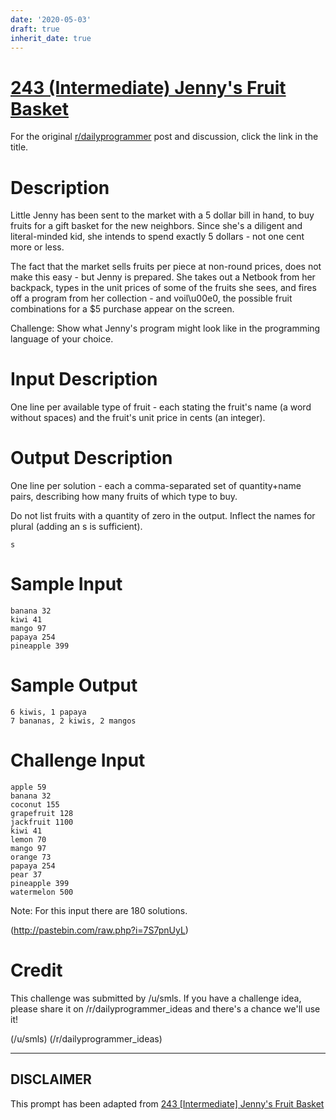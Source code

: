 ```yaml
---
date: '2020-05-03'
draft: true
inherit_date: true
---
```


# [243 (Intermediate) Jenny's Fruit Basket](https://www.reddit.com/r/dailyprogrammer/comments/3v4zsf/20151202_challenge_243_intermediate_jennys_fruit/)

For the original [r/dailyprogrammer](https://www.reddit.com/r/dailyprogrammer/) post and discussion, click the link in the title.

# Description
Little Jenny has been sent to the market with a 5 dollar bill in hand, to buy
fruits for a gift basket for the new neighbors. Since she's a diligent and
literal-minded kid, she intends to spend exactly 5 dollars - not one cent more
or less.

The fact that the market sells fruits per piece at non-round prices, does not
make this easy - but Jenny is prepared. She takes out a Netbook from her
backpack, types in the unit prices of some of the fruits she sees, and fires
off a program from her collection - and voil\u00e0, the possible fruit combinations for a $5 purchase appear on the screen.

Challenge: Show what Jenny's program might look like in the
programming language of your choice.

# Input Description
One line per available type of fruit - each stating the fruit's name (a word without
spaces) and the fruit's unit price in cents (an integer).

# Output Description
One line per solution - each a comma-separated set of quantity+name
pairs, describing how many fruits of which type to buy.

Do not list fruits with a quantity of zero in the output. Inflect the names for plural (adding an s is sufficient).


```
s
```
# Sample Input

```
banana 32
kiwi 41
mango 97
papaya 254
pineapple 399
```
# Sample Output

```
6 kiwis, 1 papaya
7 bananas, 2 kiwis, 2 mangos
```
# Challenge Input

```
apple 59
banana 32
coconut 155
grapefruit 128
jackfruit 1100
kiwi 41
lemon 70
mango 97
orange 73
papaya 254
pear 37
pineapple 399
watermelon 500
```
Note: For this input there are 180 solutions.

(http://pastebin.com/raw.php?i=7S7pnUyL)
# Credit
This challenge was submitted by /u/smls. If you have a challenge idea, please share it on /r/dailyprogrammer_ideas and there's a chance we'll use it!

(/u/smls)
(/r/dailyprogrammer_ideas)

----
## **DISCLAIMER**
This prompt has been adapted from [243 [Intermediate] Jenny's Fruit Basket](https://www.reddit.com/r/dailyprogrammer/comments/3v4zsf/20151202_challenge_243_intermediate_jennys_fruit/
)
